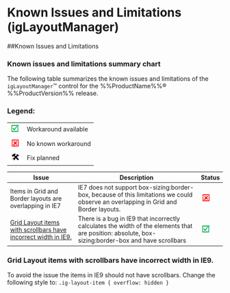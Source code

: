 ﻿<!--
|metadata|
{
    "fileName": "iglayoutmanager-known-issues-and-limitations",
    "controlName": "igLayoutManager",
    "tags": ["Known Issues","Layouts"]
}
|metadata|
-->

# Known Issues and Limitations (igLayoutManager)



##Known Issues and Limitations


### Known issues and limitations summary chart

The following table summarizes the known issues and limitations of the `igLayoutManager`™ control for the %%ProductName%%® %%ProductVersion%% release.

### Legend:

<table class="table">
    <tbody>
        <tr>
            <td><img src="../../images/images/positive.png" alt="" class="img-responsive"></td>
            <td>Workaround available</td>
        </tr>
        <tr>
            <td><img src="../../images/images/negative.png" alt="" class="img-responsive"></td>
            <td>No known workaround</td>
        </tr>
        <tr>
            <td><img src="../../images/images/plannedFix.png" alt="" class="img-responsive"></td>
            <td>Fix planned</td>
        </tr>
    </tbody>
</table>

 

Issue|Description|Status
---|---|---
Items in Grid and Border layouts are overlapping in IE7|IE7 does not support box-sizing:border-box, because of  this limitations we could observe an overlapping in Grid and Border layouts.|![](../../images/images/negative.png)
[Grid Layout items with scrollbars have incorrect width in IE9.](#grid-layout)|There is a bug in IE9 that incorrectly calculates the width of the elements that are position: absolute, box-sizing:border-box and have scrollbars|![](../../images/images/positive.png)



### <a id="grid-layout"></a>Grid Layout items with scrollbars have incorrect width in IE9.

To avoid the issue the items in IE9 should not have scrollbars. Change the following style to: `.ig-layout-item { overflow: hidden }`



 

 


